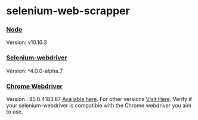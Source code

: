 # selenium-web-scrapper

### [Node]()  
  
  Version: v10.16.3

### [Selenium-webdriver]()  

  Version: ^4.0.0-alpha.7

### [Chrome Webdriver]()
  
  Version : 85.0.4183.87 [Available here](http://chromedriver.storage.googleapis.com/index.html?path=86.0.4240.22/).
  For other versions [Visit Here](http://chromedriver.storage.googleapis.com/index.html).
  Verify if your selenium-webdriver is compatible with the Chrome webdriver you aim to use.
